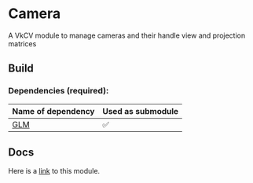# Camera

A VkCV module to manage cameras and their handle view and projection matrices

## Build

### Dependencies (required):

| Name of dependency | Used as submodule |
|----------------------------------------------------|---|
| [GLM](https://github.com/g-truc/glm)   | ✅ |

## Docs

Here is a [link](https://vkcv.de/develop/group__vkcv__camera.html) to this module.
